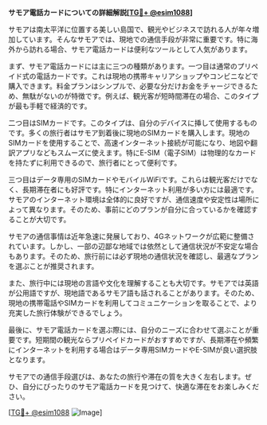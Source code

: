 **サモア電話カードについての詳細解説[[TG💪+ @esim1088](https://t.me/s/esim1088)]**

サモアは南太平洋に位置する美しい島国で、観光やビジネスで訪れる人が年々増加しています。そんなサモアでは、現地での通信手段が非常に重要です。特に海外から訪れる場合、サモア電話カードは便利なツールとして人気があります。

まず、サモア電話カードには主に三つの種類があります。一つ目は通常のプリペイド式の電話カードです。これは現地の携帯キャリアショップやコンビニなどで購入できます。料金プランはシンプルで、必要な分だけお金をチャージできるため、無駄がないのが特徴です。例えば、観光客が短時間滞在の場合、このタイプが最も手軽で経済的です。

二つ目はSIMカードです。このタイプは、自分のデバイスに挿して使用するものです。多くの旅行者はサモア到着後に現地のSIMカードを購入します。現地のSIMカードを使用することで、高速インターネット接続が可能になり、地図や翻訳アプリなどもスムーズに使えます。特にE-SIM（電子SIM）は物理的なカードを持たずに利用できるので、旅行者にとって便利です。

三つ目はデータ専用のSIMカードやモバイルWiFiです。これらは観光客だけでなく、長期滞在者にも好評です。特にインターネット利用が多い方には最適です。サモアのインターネット環境は全体的に良好ですが、通信速度や安定性は場所によって異なります。そのため、事前にどのプランが自分に合っているかを確認することが大切です。

サモアの通信事情は近年急速に発展しており、4Gネットワークが広範に整備されています。しかし、一部の辺鄙な地域では依然として通信状況が不安定な場合もあります。そのため、旅行前には必ず現地の通信状況を確認し、最適なプランを選ぶことが推奨されます。

また、旅行中には現地の言語や文化を理解することも大切です。サモアでは英語が公用語ですが、現地語であるサモア語も話されることがあります。そのため、現地の携帯電話やSIMカードを利用してコミュニケーションを取ることで、より充実した旅行体験ができるでしょう。

最後に、サモア電話カードを選ぶ際には、自分のニーズに合わせて選ぶことが重要です。短期間の観光ならプリペイドカードがおすすめですが、長期滞在や頻繁にインターネットを利用する場合はデータ専用SIMカードやE-SIMが良い選択肢となります。

サモアでの通信手段選びは、あなたの旅行や滞在の質を大きく左右します。ぜひ、自分にぴったりのサモア電話カードを見つけて、快適な滞在をお楽しみください。

[[TG💪+ @esim1088](https://t.me/s/esim1088) ![Image](https://i.postimg.cc/Y0z9fWf4/image.png)]